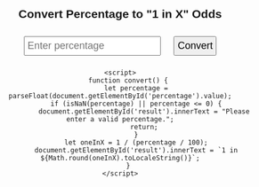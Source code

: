 <!DOCTYPE html>
<html lang="en">
<head>
    <meta charset="UTF-8">
    <meta name="viewport" content="width=device-width, initial-scale=1.0">
    <title>Percentage to 1 in X Converter</title>
    <style>
        body {
            font-family: Arial, sans-serif;
            text-align: center;
            padding: 50px;
        }
        input, button {
            font-size: 18px;
            margin: 10px;
            padding: 5px;
        }
    </style>
</head>
<body>
    <h2>Convert Percentage to "1 in X" Odds</h2>
    <input type="number" id="percentage" placeholder="Enter percentage" step="any">
    <button onclick="convert()">Convert</button>
    <p id="result"></p>

    <script>
        function convert() {
            let percentage = parseFloat(document.getElementById('percentage').value);
            if (isNaN(percentage) || percentage <= 0) {
                document.getElementById('result').innerText = "Please enter a valid percentage.";
                return;
            }
            let oneInX = 1 / (percentage / 100);
            document.getElementById('result').innerText = `1 in ${Math.round(oneInX).toLocaleString()}`;
        }
    </script>
</body>
</html>
